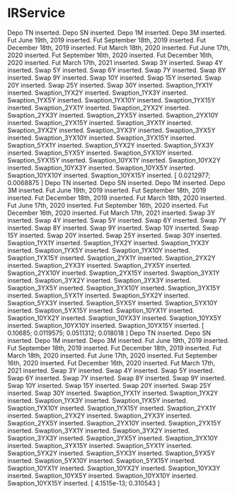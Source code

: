 # IRService

Depo TN inserted.
Depo SN inserted.
Depo 1M inserted.
Depo 3M inserted.
Fut June 19th, 2019 inserted.
Fut September 18th, 2019 inserted.
Fut December 18th, 2019 inserted.
Fut March 18th, 2020 inserted.
Fut June 17th, 2020 inserted.
Fut September 16th, 2020 inserted.
Fut December 16th, 2020 inserted.
Fut March 17th, 2021 inserted.
Swap 3Y inserted.
Swap 4Y inserted.
Swap 5Y inserted.
Swap 6Y inserted.
Swap 7Y inserted.
Swap 8Y inserted.
Swap 9Y inserted.
Swap 10Y inserted.
Swap 15Y inserted.
Swap 20Y inserted.
Swap 25Y inserted.
Swap 30Y inserted.
Swaption_1YX1Y inserted.
Swaption_1YX2Y inserted.
Swaption_1YX3Y inserted.
Swaption_1YX5Y inserted.
Swaption_1YX10Y inserted.
Swaption_1YX15Y inserted.
Swaption_2YX1Y inserted.
Swaption_2YX2Y inserted.
Swaption_2YX3Y inserted.
Swaption_2YX5Y inserted.
Swaption_2YX10Y inserted.
Swaption_2YX15Y inserted.
Swaption_3YX1Y inserted.
Swaption_3YX2Y inserted.
Swaption_3YX3Y inserted.
Swaption_3YX5Y inserted.
Swaption_3YX10Y inserted.
Swaption_3YX15Y inserted.
Swaption_5YX1Y inserted.
Swaption_5YX2Y inserted.
Swaption_5YX3Y inserted.
Swaption_5YX5Y inserted.
Swaption_5YX10Y inserted.
Swaption_5YX15Y inserted.
Swaption_10YX1Y inserted.
Swaption_10YX2Y inserted.
Swaption_10YX3Y inserted.
Swaption_10YX5Y inserted.
Swaption_10YX10Y inserted.
Swaption_10YX15Y inserted.
[ 0.0212977; 0.0068875 ]
Depo TN inserted.
Depo SN inserted.
Depo 1M inserted.
Depo 3M inserted.
Fut June 19th, 2019 inserted.
Fut September 18th, 2019 inserted.
Fut December 18th, 2019 inserted.
Fut March 18th, 2020 inserted.
Fut June 17th, 2020 inserted.
Fut September 16th, 2020 inserted.
Fut December 16th, 2020 inserted.
Fut March 17th, 2021 inserted.
Swap 3Y inserted.
Swap 4Y inserted.
Swap 5Y inserted.
Swap 6Y inserted.
Swap 7Y inserted.
Swap 8Y inserted.
Swap 9Y inserted.
Swap 10Y inserted.
Swap 15Y inserted.
Swap 20Y inserted.
Swap 25Y inserted.
Swap 30Y inserted.
Swaption_1YX1Y inserted.
Swaption_1YX2Y inserted.
Swaption_1YX3Y inserted.
Swaption_1YX5Y inserted.
Swaption_1YX10Y inserted.
Swaption_1YX15Y inserted.
Swaption_2YX1Y inserted.
Swaption_2YX2Y inserted.
Swaption_2YX3Y inserted.
Swaption_2YX5Y inserted.
Swaption_2YX10Y inserted.
Swaption_2YX15Y inserted.
Swaption_3YX1Y inserted.
Swaption_3YX2Y inserted.
Swaption_3YX3Y inserted.
Swaption_3YX5Y inserted.
Swaption_3YX10Y inserted.
Swaption_3YX15Y inserted.
Swaption_5YX1Y inserted.
Swaption_5YX2Y inserted.
Swaption_5YX3Y inserted.
Swaption_5YX5Y inserted.
Swaption_5YX10Y inserted.
Swaption_5YX15Y inserted.
Swaption_10YX1Y inserted.
Swaption_10YX2Y inserted.
Swaption_10YX3Y inserted.
Swaption_10YX5Y inserted.
Swaption_10YX10Y inserted.
Swaption_10YX15Y inserted.
[ 0.10685; 0.0119575; 0.0511312; 0.018018 ]
Depo TN inserted.
Depo SN inserted.
Depo 1M inserted.
Depo 3M inserted.
Fut June 19th, 2019 inserted.
Fut September 18th, 2019 inserted.
Fut December 18th, 2019 inserted.
Fut March 18th, 2020 inserted.
Fut June 17th, 2020 inserted.
Fut September 16th, 2020 inserted.
Fut December 16th, 2020 inserted.
Fut March 17th, 2021 inserted.
Swap 3Y inserted.
Swap 4Y inserted.
Swap 5Y inserted.
Swap 6Y inserted.
Swap 7Y inserted.
Swap 8Y inserted.
Swap 9Y inserted.
Swap 10Y inserted.
Swap 15Y inserted.
Swap 20Y inserted.
Swap 25Y inserted.
Swap 30Y inserted.
Swaption_1YX1Y inserted.
Swaption_1YX2Y inserted.
Swaption_1YX3Y inserted.
Swaption_1YX5Y inserted.
Swaption_1YX10Y inserted.
Swaption_1YX15Y inserted.
Swaption_2YX1Y inserted.
Swaption_2YX2Y inserted.
Swaption_2YX3Y inserted.
Swaption_2YX5Y inserted.
Swaption_2YX10Y inserted.
Swaption_2YX15Y inserted.
Swaption_3YX1Y inserted.
Swaption_3YX2Y inserted.
Swaption_3YX3Y inserted.
Swaption_3YX5Y inserted.
Swaption_3YX10Y inserted.
Swaption_3YX15Y inserted.
Swaption_5YX1Y inserted.
Swaption_5YX2Y inserted.
Swaption_5YX3Y inserted.
Swaption_5YX5Y inserted.
Swaption_5YX10Y inserted.
Swaption_5YX15Y inserted.
Swaption_10YX1Y inserted.
Swaption_10YX2Y inserted.
Swaption_10YX3Y inserted.
Swaption_10YX5Y inserted.
Swaption_10YX10Y inserted.
Swaption_10YX15Y inserted.
[ 4.1515e-13; 0.310543 ]

